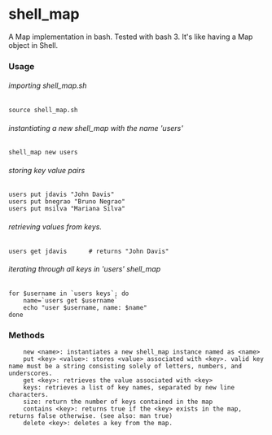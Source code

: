 # shell_map
A Map implementation in bash. Tested with bash 3. It's like having a Map object in Shell.

### Usage

###### importing shell_map.sh
`source shell_map.sh`

###### instantiating a new shell_map with the name 'users'
`shell_map new users`

###### storing key value pairs
```
users put jdavis "John Davis"
users put bnegrao "Bruno Negrao" 
users put msilva "Mariana Silva"
```

###### retrieving values from keys. 
`users get jdavis      # returns "John Davis"`

###### iterating through all keys in 'users' shell_map 
```
for $username in `users keys`; do
	name=`users get $username`
	echo "user $username, name: $name"
done
```
	
### Methods
```
	new <name>: instantiates a new shell_map instance named as <name>
	put <key> <value>: stores <value> associated with <key>. valid key name must be a string consisting solely of letters, numbers, and underscores.
	get <key>: retrieves the value associated with <key>
	keys: retrieves a list of key names, separated by new line characters.
	size: return the number of keys contained in the map
	contains <key>: returns true if the <key> exists in the map, returns false otherwise. (see also: man true)
	delete <key>: deletes a key from the map. 
```
